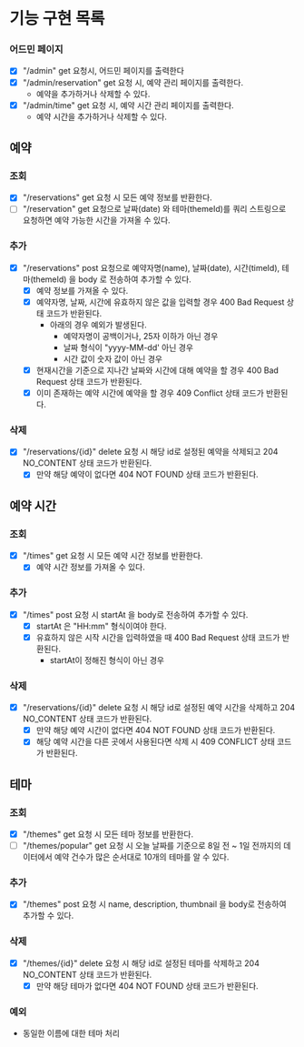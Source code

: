 # 기능 구현 목록

### 어드민 페이지

- [x] "/admin" get 요청시, 어드민 페이지를 출력한다
- [x] "/admin/reservation" get 요청 시, 예약 관리 페이지를 출력한다.
    - 예약을 추가하거나 삭제할 수 있다.
- [x] "/admin/time" get 요청 시, 예약 시간 관리 페이지를 출력한다.
    - 예약 시간을 추가하거나 삭제할 수 있다.

## 예약

### 조회

- [x] "/reservations" get 요청 시 모든 예약 정보를 반환한다.
- [ ] "/reservation" get 요청으로 날짜(date) 와 테마(themeId)를 쿼리 스트링으로 요청하면 예약 가능한 시간을 가져올 수 있다.

### 추가

- [x] "/reservations" post 요청으로 예약자명(name), 날짜(date), 시간(timeId), 테마(themeId) 을 body 로 전송하여 추가할 수 있다.
    - [x] 예약 정보를 가져올 수 있다.
    - [x] 예약자명, 날짜, 시간에 유효하지 않은 값을 입력할 경우 400 Bad Request 상태 코드가 반환된다.
        - 아래의 경우 예외가 발생된다.
            - 예약자명이 공백이거나, 25자 이하가 아닌 경우
            - 날짜 형식이 "yyyy-MM-dd' 아닌 경우
            - 시간 값이 숫자 값이 아닌 경우
    - [x] 현재시간을 기준으로 지나간 날짜와 시간에 대해 예약을 할 경우 400 Bad Request 상태 코드가 반환된다.
    - [x] 이미 존재하는 예약 시간에 예약을 할 경우 409 Conflict 상태 코드가 반환된다.

### 삭제

- [x] "/reservations/{id}" delete 요청 시 해당 id로 설정된 예약을 삭제되고 204 NO_CONTENT 상태 코드가 반환된다.
    - [x] 만약 해당 예약이 없다면 404 NOT FOUND 상태 코드가 반환된다.

## 예약 시간

### 조회

- [x] "/times" get 요청 시 모든 예약 시간 정보를 반환한다.
    - [x] 예약 시간 정보를 가져올 수 있다.

### 추가

- [x] "/times" post 요청 시 startAt 을 body로 전송하여 추가할 수 있다.
    - [x] startAt 은 "HH:mm" 형식이여야 한다.
    - [x] 유효하지 않은 시작 시간을 입력하였을 때 400 Bad Request 상태 코드가 반환된다.
        - startAt이 정해진 형식이 아닌 경우

### 삭제

- [x] "/reservations/{id}" delete 요청 시 해당 id로 설정된 예약 시간을 삭제하고 204 NO_CONTENT 상태 코드가 반환된다.
    - [x] 만약 해당 예약 시간이 없다면 404 NOT FOUND 상태 코드가 반환된다.
    - [x] 해당 예약 시간을 다른 곳에서 사용된다면 삭제 시 409 CONFLICT 상태 코드가 반환된다.

## 테마

### 조회

- [x] "/themes" get 요청 시 모든 테마 정보를 반환한다.
- [ ] "/themes/popular" get 요청 시 오늘 날짜를 기준으로 8일 전 ~ 1일 전까지의 데이터에서 예약 건수가 많은 순서대로 10개의 테마를 알 수 있다.
    
### 추가

- [x] "/themes" post 요청 시 name, description, thumbnail 을 body로 전송하여 추가할 수 있다.

### 삭제

- [x] "/themes/{id}" delete 요청 시 해당 id로 설정된 테마를 삭제하고 204 NO_CONTENT 상태 코드가 반환된다.
    - [x] 만약 해당 테마가 없다면 404 NOT FOUND 상태 코드가 반환된다.

### 예외
- 동일한 이름에 대한 테마 처리


